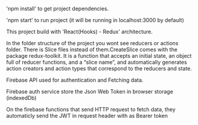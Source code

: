 'npm install' to get project dependencies.

'npm start' to run project (it will be running in localhost:3000 by default)

This project build with 'React(Hooks) - Redux' architecture.

In the folder structure of the project you wont see reducers or actions folder. There is Slice files instead of them.CreateSlice comes with the package redux-toolkit. It is a function that accepts an initial state, an object full of reducer functions, and a “slice name”, and automatically generates action creators and action types that correspond to the reducers and state.

Firebase API used for authentication and Fetching data.

Firebase auth service store the Json Web Token in browser storage (indexedDb)

On the firebase functions that send HTTP request to fetch data, they automaticly send the JWT in request header with as Bearer token
